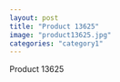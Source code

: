 ```yaml
---
layout: post
title: "Product 13625"
image: "product13625.jpg"
categories: "category1"
---
```

Product 13625
